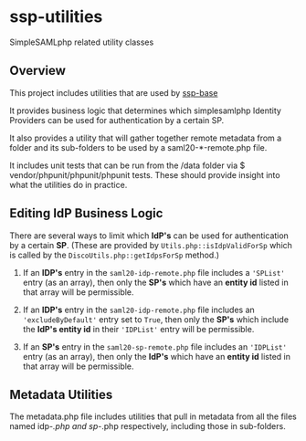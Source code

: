 # ssp-utilities
SimpleSAMLphp related utility classes

## Overview

This project includes utilities that are used by [ssp-base](https://github.com/sil-org/ssp-base)

It provides business logic that determines which simplesamlphp Identity Providers can be used for authentication by a certain SP.

It also provides a utility that will gather together remote metadata from a folder and its sub-folders to be used by a saml20-*-remote.php file.

It includes unit tests that can be run from the /data folder via $ vendor/phpunit/phpunit/phpunit tests. These should provide insight into what the utilities do in practice.

## Editing IdP Business Logic

There are several ways to limit which **IdP's** can be used for authentication by a certain **SP**.  (These are provided by `Utils.php::isIdpValidForSp` which is called by the `DiscoUtils.php::getIdpsForSp` method.)

1. If an **IDP's** entry in the `saml20-idp-remote.php` file includes a `'SPList'` entry (as an array), then only the **SP's** which have an **entity id** listed in that array will be permissible.

2. If an **IDP's** entry in the `saml20-idp-remote.php` file includes an `'excludeByDefault'` entry set to `True`, then only the **SP's** which include the **IdP's entity id** in their `'IDPList'` entry will be permissible.

3. If an **SP's** entry in the `saml20-sp-remote.php` file includes an `'IDPList'` entry (as an array), then only the **IdP's** which have an **entity id** listed in that array will be permissible.

## Metadata Utilities

The metadata.php file includes utilities that pull in metadata from all the files named idp-*.php and sp-*.php respectively, including those in sub-folders.
